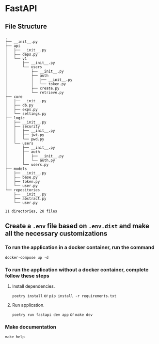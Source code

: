 # FastAPI

## File Structure
```
.
├── __init__.py
├── api
│   ├── __init__.py
│   ├── deps.py
│   └── v1
│       ├── __init__.py
│       └── users
│           ├── __init__.py
│           ├── auth
│           │   ├── __init__.py
│           │   └── token.py
│           ├── create.py
│           └── retrieve.py
├── core
│   ├── __init__.py
│   ├── db.py
│   ├── exps.py
│   └── settings.py
├── logic
│   ├── __init__.py
│   ├── security
│   │   ├── __init__.py
│   │   ├── jwt.py
│   │   └── pwd.py
│   └── users
│       ├── __init__.py
│       ├── auth
│       │   ├── __init__.py
│       │   └── auth.py
│       └── users.py
├── models
│   ├── __init__.py
│   ├── base.py
│   ├── token.py
│   └── user.py
└── repositories
    ├── __init__.py
    ├── abstract.py
    └── user.py

11 directories, 28 files
```

## Create a `.env` file based on `.env.dist` and make all the necessary customizations

### To run the application in a docker container, run the command

`docker-compose up -d`

### To run the application without a docker container, complete follow these steps

1. Install dependencies.

    `poetry install` or `pip install -r requirements.txt`
2. Run application.

    `poetry run fastapi dev app` or `make dev`

### Make documentation

`make help`

